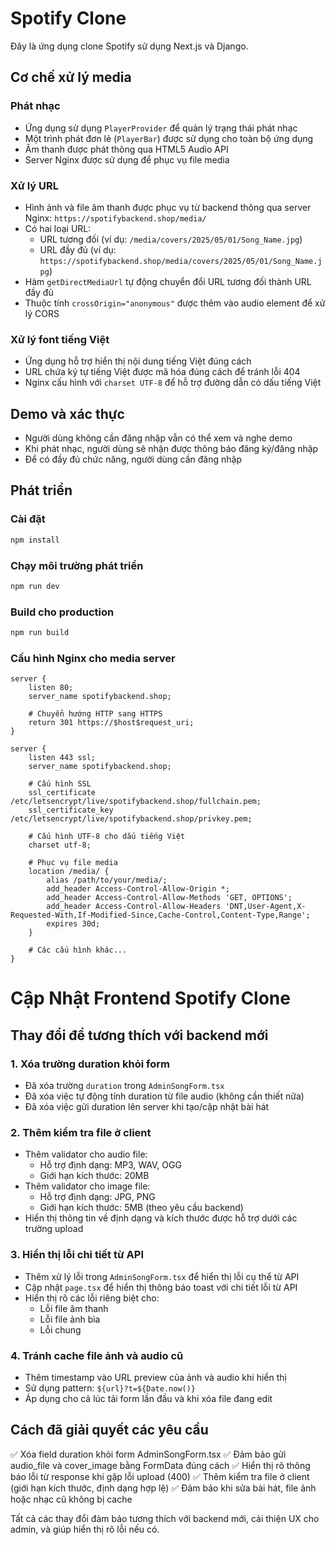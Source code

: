 # Spotify Clone

Đây là ứng dụng clone Spotify sử dụng Next.js và Django.

## Cơ chế xử lý media

### Phát nhạc

- Ứng dụng sử dụng `PlayerProvider` để quản lý trạng thái phát nhạc
- Một trình phát đơn lẻ (`PlayerBar`) được sử dụng cho toàn bộ ứng dụng
- Âm thanh được phát thông qua HTML5 Audio API
- Server Nginx được sử dụng để phục vụ file media

### Xử lý URL

- Hình ảnh và file âm thanh được phục vụ từ backend thông qua server Nginx: `https://spotifybackend.shop/media/`
- Có hai loại URL:
  - URL tương đối (ví dụ: `/media/covers/2025/05/01/Song_Name.jpg`)
  - URL đầy đủ (ví dụ: `https://spotifybackend.shop/media/covers/2025/05/01/Song_Name.jpg`)
- Hàm `getDirectMediaUrl` tự động chuyển đổi URL tương đối thành URL đầy đủ
- Thuộc tính `crossOrigin="anonymous"` được thêm vào audio element để xử lý CORS

### Xử lý font tiếng Việt

- Ứng dụng hỗ trợ hiển thị nội dung tiếng Việt đúng cách
- URL chứa ký tự tiếng Việt được mã hóa đúng cách để tránh lỗi 404
- Nginx cấu hình với `charset UTF-8` để hỗ trợ đường dẫn có dấu tiếng Việt

## Demo và xác thực

- Người dùng không cần đăng nhập vẫn có thể xem và nghe demo
- Khi phát nhạc, người dùng sẽ nhận được thông báo đăng ký/đăng nhập
- Để có đầy đủ chức năng, người dùng cần đăng nhập

## Phát triển

### Cài đặt

```bash
npm install
```

### Chạy môi trường phát triển

```bash
npm run dev
```

### Build cho production

```bash
npm run build
```

### Cấu hình Nginx cho media server

```nginx
server {
    listen 80;
    server_name spotifybackend.shop;

    # Chuyển hướng HTTP sang HTTPS
    return 301 https://$host$request_uri;
}

server {
    listen 443 ssl;
    server_name spotifybackend.shop;

    # Cấu hình SSL
    ssl_certificate /etc/letsencrypt/live/spotifybackend.shop/fullchain.pem;
    ssl_certificate_key /etc/letsencrypt/live/spotifybackend.shop/privkey.pem;

    # Cấu hình UTF-8 cho dấu tiếng Việt
    charset utf-8;

    # Phục vụ file media
    location /media/ {
        alias /path/to/your/media/;
        add_header Access-Control-Allow-Origin *;
        add_header Access-Control-Allow-Methods 'GET, OPTIONS';
        add_header Access-Control-Allow-Headers 'DNT,User-Agent,X-Requested-With,If-Modified-Since,Cache-Control,Content-Type,Range';
        expires 30d;
    }

    # Các cấu hình khác...
}
```

# Cập Nhật Frontend Spotify Clone

## Thay đổi để tương thích với backend mới

### 1. Xóa trường duration khỏi form

- Đã xóa trường `duration` trong `AdminSongForm.tsx`
- Đã xóa việc tự động tính duration từ file audio (không cần thiết nữa)
- Đã xóa việc gửi duration lên server khi tạo/cập nhật bài hát

### 2. Thêm kiểm tra file ở client

- Thêm validator cho audio file:
  - Hỗ trợ định dạng: MP3, WAV, OGG
  - Giới hạn kích thước: 20MB
- Thêm validator cho image file:
  - Hỗ trợ định dạng: JPG, PNG
  - Giới hạn kích thước: 5MB (theo yêu cầu backend)
- Hiển thị thông tin về định dạng và kích thước được hỗ trợ dưới các trường upload

### 3. Hiển thị lỗi chi tiết từ API

- Thêm xử lý lỗi trong `AdminSongForm.tsx` để hiển thị lỗi cụ thể từ API
- Cập nhật `page.tsx` để hiển thị thông báo toast với chi tiết lỗi từ API
- Hiển thị rõ các lỗi riêng biệt cho:
  - Lỗi file âm thanh
  - Lỗi file ảnh bìa
  - Lỗi chung

### 4. Tránh cache file ảnh và audio cũ

- Thêm timestamp vào URL preview của ảnh và audio khi hiển thị
- Sử dụng pattern: `${url}?t=${Date.now()}`
- Áp dụng cho cả lúc tải form lần đầu và khi xóa file đang edit

## Cách đã giải quyết các yêu cầu

✅ Xóa field duration khỏi form AdminSongForm.tsx
✅ Đảm bảo gửi audio_file và cover_image bằng FormData đúng cách
✅ Hiển thị rõ thông báo lỗi từ response khi gặp lỗi upload (400)
✅ Thêm kiểm tra file ở client (giới hạn kích thước, định dạng hợp lệ)
✅ Đảm bảo khi sửa bài hát, file ảnh hoặc nhạc cũ không bị cache

Tất cả các thay đổi đảm bảo tương thích với backend mới, cải thiện UX cho admin, và giúp hiển thị rõ lỗi nếu có.
